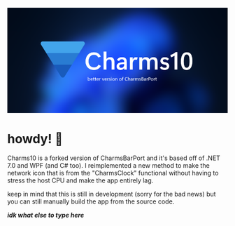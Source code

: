 ![banner](banner.png)
# howdy! 👋
Charms10 is a forked version of CharmsBarPort and it's based off of .NET 7.0 and WPF (and C# too). I reimplemented a new method to make the network icon that is from the "CharmsClock" functional without having to stress the host CPU and make the app entirely lag.

keep in mind that this is still in development (sorry for the bad news) but you can still manually build the app from the source code.





***idk what else to type here***

